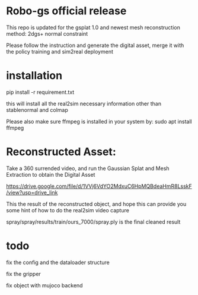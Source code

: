 # Robo-gs official release
This repo is updated for the gsplat 1.0 and newest mesh reconstruction method: 2dgs+ normal constraint

Please follow the instruction and generate the digital asset, merge it with the policy training and sim2real deployment

# installation

pip install -r requirement.txt

this will install all the real2sim necessary information other than stablenormal and colmap

Please also make sure ffmpeg is installed in your system by: sudo apt install ffmpeg


# Reconstructed Asset:


Take a 360 surrended video, and run the Gaussian Splat and Mesh Extraction to obtain the Digital Asset

https://drive.google.com/file/d/1VVj6VdYO2MdxuC6HpMQBdeaHmR8LsskF/view?usp=drive_link

This the result of the reconstructed object, and hope this can provide you some hint of how to do the real2sim video capture

spray/spray/results/train/ours_7000/spray.ply is the final cleaned result


# todo

fix the config and the dataloader structure


fix the gripper 

fix object with mujoco backend




